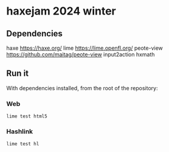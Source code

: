 # haxejam 2024 winter


## Dependencies

haxe https://haxe.org/
lime https://lime.openfl.org/
peote-view https://github.com/maitag/peote-view
input2action
hxmath

## Run it

With dependencies installed, from the root of the repository:

### Web

```terminal
lime test html5
```

### Hashlink

```terminal
lime test hl
```
